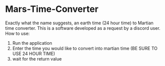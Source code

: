 # Mars-Time-Converter
Exactly what the name suggests, an earth time (24 hour time) to Martian time converter.
This is a software developed as a request by a discord user. 
How to use:
  1. Run the application
  2. Enter the time you would like to convert into martian time (BE SURE TO USE 24 HOUR TIME)
  3. wait for the return value
